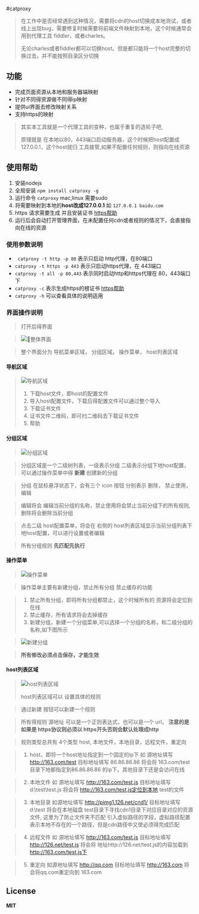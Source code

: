 #catproxy

> ​	在工作中是否经常遇到这种情况，需要将cdn的host切换成本地测试，或者线上出现bug，需要修复时候需要将前端文件映射到本地，这个时候通常会用到代理工具 fiddler，或者charles。
>
> ​	无论charles或者fiddler都可以切换host。但是都只能将一个host完整的切换过去，并不能按照目录区分切换

## 功能

- 完成页面资源从本地和服务器端映射
- 针对不同得资源做不同得ip映射
- 提供ui界面去修改映射关系
- 支持https的映射

> 其实本工具就是一个代理工具的变种，也属于重复的造轮子吧,
>
> 原理就是 在本地以80，443端口启动服务器，这个时候把host配置成127.0.0.1，这个host就归 工具接管,如果不配置任何规则，则指向在线资源

## 使用帮助

1. 安装nodejs
2. 全局安装  `npm install catproxy -g`
3. 运行命令 `catproxy`  mac,linux 需要sudo
4. 将需要映射到本地的**host改成127.0.0.1** 如 `127.0.0.1 baidu.com`
5. https 请求需要生成 并且安装证书 [https帮助](wiki/https.md)
6. 运行后会自动打开管理界面，在未配置任何cdn或者规则的情况下，会直接指向在线的资源
### 使用参数说明

- ` catproxy -t http -p 80`   表示只启动 http代理，在80端口
- `catproxy -t https -p 443`   表示只启动https代理，在 443端口
- `catproxy -t all -p 80,443` 表示同时启动http和https代理在   80，443端口下
- `catproxy -c` 表示生成https的根证书 [https帮助](wiki/https.md)
- `catproxy -h` 可以查看具体的说明适用

### 界面操作说明
> 打开后得界面

> ![整体界面](wiki/img/ui_1.jpg)

>  整个界面分为  导航菜单区域， 分组区域， 操作菜单， host列表区域

#### 导航区域
> ![导航区域](wiki/img/ui_2.jpg)
>
> 1. 下载host文件，即host的配置文件
> 2. 导入host配置文件，下载后得配置文件可以通过整个导入 
> 3. 下载证书文件
> 4. 证书文件二维码，即可扫二维码去下载证书文件
> 5. 帮助

#### 分组区域
> ![分组区域](wiki/img/ui_3.jpg)

> 分组区域是一个二级树列表，一级表示分组 二级表示分组下地host配置， 可以通过操作菜单中得 **新建** 创建新的分组 

> 分组 在鼠标悬浮状态下，会有三个 icon 按钮 分别表示 删除， 禁止使用， 编辑

> 编辑将会 编辑当前分组的名称，禁止使用将会禁止当前分组下的所有规则, 删除将会删除当前分组

> 点击二级 host配置菜单，将会在 右侧的 host列表区域显示当前分组列表下地host配置，可以进行设置或者编辑

> 所有分组规则  **先匹配先执行**

#### 操作菜单
> ![操作菜单](wiki/img/ui_4.jpg)

> 操作菜单主要有新建分组，禁止所有分组  禁止缓存的功能

> 1. 禁止所有分组，即将所有分组都禁止，这个时候所有的 资源将会定位到在线
> 2. 禁止缓存，所有请求将会去掉缓存
> 3. 新建分组，新建一个分组菜单,可以选择一个分组的名称，和二级分组的名称,如下图所示

>    ![新建分组](wiki/img/ui_5.jpg)

>    **所有修改必须点击保存，才能生效**

#### host列表区域
> ![host列表区域](wiki/img/ui_6.jpg)
>  
>
> host列表区域可以 设置具体的规则

> 通过新建 按钮可以新建一个规则

> 所有得规则 源地址 可以是一个正则表达式，也可以是一个 url， **注意的是如果是 https协议则必须以 https开头否则会默认处理成http**

> 规则类型总共有  4个类型 host, 本地文件，本地目录，远程文件，重定向

> 1. host，即将一个host地址指定到一个固定的ip下   如  源地址填写  http://163.com/test  目标地址填写  86.86.86.86  将会将 163.com/test目录下地都指定到86.86.86.86 的ip下，其他目录下还是会访问在线

> 2. 本地文件  如 源地址填写  http://163.com/test.js 目标地址填写  d:\\test\\test.js 将会将 http://163.com/test.js定位到本地 test的文件

> 3. 本地目录  如源地址填写  http://pimg1.126.net/cnd1/ 目标地址填写  d:\\test 将会在本地磁盘  test目录下寻找cdn1目录下对应目录对应的资源文件, 这里为了防止文件夹不匹配 引入虚拟路径的字段，虚拟路径配置表示本地不存在的一个路径，但是cdn路径中又使必须得完成匹配

> 4. 远程文件  如 源地址填写  http://163.com/test.js 目标地址填写  http://126.net/test.js 将会将 地址http://126.net/test.js的内容加载到 http://163.com/test.js下

> 5. 重定向 如源地址填写  http://qq.com  目标地址填写 http://163.com 将会将qq.com重定向到 163.com

## License
**MIT**
